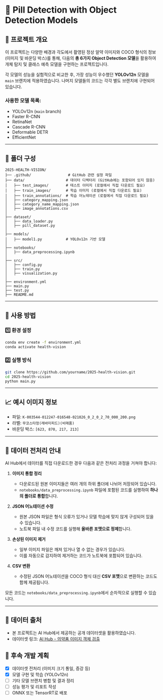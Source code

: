 # 📌 Pill Detection with Object Detection Models

## 📖 프로젝트 개요

이 프로젝트는 다양한 배경과 각도에서 촬영된 정상 알약 이미지와 COCO 형식의 정보(이미지 및 바운딩 박스)를 통해, 다음의 **총 6가지 Object Detection 모델**을 활용하여 개체 탐지 및 클래스 예측 모델을 구현하는 프로젝트입니다.

각 모델의 성능을 실험적으로 비교한 후, 가장 성능이 우수했던 **YOLOv12n** 모델을 `main` 브랜치에 적용하였습니다. 나머지 모델들의 코드는 각각 별도 브랜치에 구현되어 있습니다.

### 사용한 모델 목록:
- YOLOv12n (`main` branch)
- Faster R-CNN
- RetinaNet
- Cascade R-CNN
- Deformable DETR
- EfficientNet

---

## 📂 폴더 구성
```
2025-HEALTH-VISION/
├── .github/                 # GitHub 관련 설정 파일
├── data/                   # 데이터 디렉터리 (GitHub에는 포함되어 있지 않음)
│   ├── test_images/        # 테스트 이미지 (로컬에서 직접 다운로드 필요)
│   ├── train_images/       # 학습 이미지 (로컬에서 직접 다운로드 필요)
│   ├── train_annotations/  # 학습 어노테이션 (로컬에서 직접 다운로드 필요)
│   ├── category_mapping.json
│   ├── category_name_mapping.json
│   ├── image_annotations.csv
│
├── dataset/
│   ├── data_loader.py
│   ├── pill_dataset.py
│
├── models/
│   ├── model1.py           # YOLOv12n 기반 모델
│
├── notebooks/
│   ├── data_preprocessing.ipynb
│
├── src/
│   ├── config.py
│   ├── train.py
│   ├── visualization.py
│
├── environment.yml
├── main.py
├── test.py
├── README.md
```

---

## 🔧 사용 방법

### 1️⃣ 환경 설정
```bash
conda env create -f environment.yml
conda activate health-vision
```

### 2️⃣ 실행 방식
```bash
git clone https://github.com/yourname/2025-health-vision.git
cd 2025-health-vision
python main.py
```

---

## 📈 예시 이미지 정보
- 파일: `K-003544-012247-016548-021026_0_2_0_2_70_000_200.png`
- 라벨: `무코스타정(레바미피드)(비매품)`
- 바운딩 박스: `[623, 870, 217, 213]`

---

## 🧼 데이터 전처리 안내
AI Hub에서 데이터를 직접 다운로드한 경우 다음과 같은 전처리 과정을 거쳐야 합니다:

1. **이미지 통합 정리**  
   - 다운로드된 원본 이미지들은 여러 개의 하위 폴더에 나뉘어 저장되어 있습니다.
   - `notebooks/data_preprocessing.ipynb` 파일에 포함된 코드를 실행하여 **하나의 폴더로 통합**합니다.

2. **JSON 어노테이션 수정**  
   - 원본 JSON 파일은 형식 오류가 있거나 모델 학습에 맞지 않게 구성되어 있을 수 있습니다.
   - 노트북 파일 내 수정 코드를 실행해 **올바른 포맷으로 정제**합니다.

3. **손상된 이미지 제거**  
   - 일부 이미지 파일은 깨져 있거나 열 수 없는 경우가 있습니다.
   - 이를 자동으로 감지하여 제거하는 코드가 노트북에 포함되어 있습니다.

4. **CSV 변환**  
   - 수정된 JSON 어노테이션을 COCO 형식 대신 **CSV 포맷**으로 변환하는 코드도 함께 제공됩니다.

모든 코드는 `notebooks/data_preprocessing.ipynb`에서 순차적으로 실행할 수 있습니다.

---

## 🔗 데이터 출처
- 본 프로젝트는 AI Hub에서 제공하는 공개 데이터셋을 활용하였습니다.
- 데이터셋 링크: [AI Hub - 의약품 이미지 객체 검출](https://aihub.or.kr/aihubdata/data/view.do?currMenu=115&topMenu=100&dataSetSn=576)

## 🚀 후속 개발 계획
- [x] 데이터셋 전처리 (이미지 크기 통일, 증강 등)
- [x] 모델 구현 및 학습 (YOLOv12n)
- [ ] 기타 모델 브랜치 병합 및 결과 정리
- [ ] 성능 평가 및 리포트 작성
- [ ] ONNX 또는 TensorRT로 배포